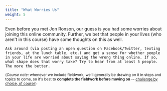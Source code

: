 ```yaml
---
title: "What Worries Us"
weight: 5
---
```


Even before you met Jon Ronson, our guess is you had some worries about joining this online community. Further, we bet that people in your lives (who aren't in this course) have some thoughts on this as well.

```
Ask around (via posting an open question on Facebook/Twitter, texting friends, at the lunch table, etc.) and get a sense for whether people in your life are worried about saying the wrong thing online. If so, what shape does that worry take? Try to hear from at least 5 people. The more the better.
```

<small>(_Course note:_ whenever we include fieldwork, we'll generally be drawing on it in steps and topics to come, so it's best to **complete the fieldwork before moving on** -- [challenge by choice, of course](https://orientation.course.sjmd.space/account-abili-buddies/do-the-field-work/))</small>
